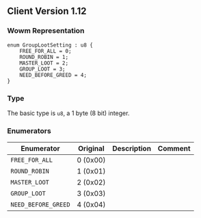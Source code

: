 ## Client Version 1.12

### Wowm Representation
```rust,ignore
enum GroupLootSetting : u8 {
    FREE_FOR_ALL = 0;    
    ROUND_ROBIN = 1;    
    MASTER_LOOT = 2;    
    GROUP_LOOT = 3;    
    NEED_BEFORE_GREED = 4;    
}

```
### Type
The basic type is `u8`, a 1 byte (8 bit) integer.
### Enumerators
| Enumerator | Original  | Description | Comment |
| --------- | -------- | ----------- | ------- |
| `FREE_FOR_ALL` | 0 (0x00) |  |  |
| `ROUND_ROBIN` | 1 (0x01) |  |  |
| `MASTER_LOOT` | 2 (0x02) |  |  |
| `GROUP_LOOT` | 3 (0x03) |  |  |
| `NEED_BEFORE_GREED` | 4 (0x04) |  |  |
